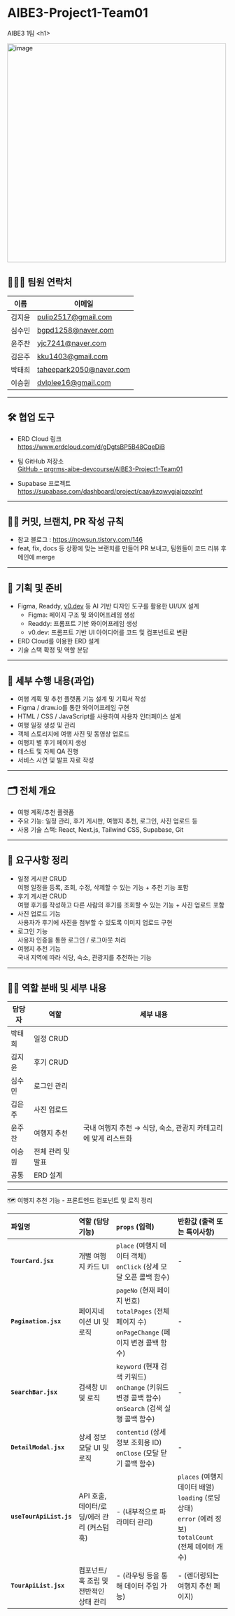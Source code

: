 # AIBE3-Project1-Team01
AIBE3 1팀 &lt;h1>

<img width="500" height="500" alt="image" src="https://github.com/user-attachments/assets/0c53b8bb-4737-40b5-bcc6-b4d995bc399d" />


## 🧑‍🤝‍🧑 팀원 연락처

| 이름   | 이메일                     |
| ------ | -------------------------- |
| 김지윤 | pulip2517@gmail.com        |
| 심수민 | bgpd1258@naver.com         |
| 윤주찬 | yjc7241@naver.com          |
| 김은주 | kku1403@gmail.com          |
| 박태희 | taheepark2050@naver.com    |
| 이승원 | dvlplee16@gmail.com        |

---

## 🛠️ 협업 도구

- ERD Cloud 링크  
  https://www.erdcloud.com/d/gDgtsBP5B48CqeDiB

- 팀 GitHub 저장소  
  [GitHub - prgrms-aibe-devcourse/AIBE3-Project1-Team01](https://github.com/prgrms-aibe-devcourse/AIBE3-Project1-Team01)

- Supabase 프로젝트  
  https://supabase.com/dashboard/project/caaykzqwvgjajpzozlnf

---

## 🤙🏻 커밋, 브랜치, PR 작성 규칙

- 참고 블로그 : https://nowsun.tistory.com/146
- feat, fix, docs 등 상황에 맞는 브랜치를 만들어 PR 보내고, 팀원들이 코드 리뷰 후 메인에 merge

---

## 📝 기획 및 준비

- Figma, Readdy, [v0.dev](http://v0.dev/) 등 AI 기반 디자인 도구를 활용한 UI/UX 설계  
  - Figma: 페이지 구조 및 와이어프레임 생성  
  - Readdy: 프롬프트 기반 와이어프레임 생성  
  - v0.dev: 프롬프트 기반 UI 아이디어를 코드 및 컴포넌트로 변환
- ERD Cloud를 이용한 ERD 설계
- 기술 스택 확정 및 역할 분담

---

## 🎯 세부 수행 내용(과업)

- 여행 계획 및 추천 플랫폼 기능 설계 및 기획서 작성
- Figma / draw.io를 통한 와이어프레임 구현
- HTML / CSS / JavaScript를 사용하여 사용자 인터페이스 설계
- 여행 일정 생성 및 관리
- 객체 스토리지에 여행 사진 및 동영상 업로드
- 여행지 별 후기 페이지 생성
- 테스트 및 자체 QA 진행
- 서비스 시연 및 발표 자료 작성

---

## 🗂️ 전체 개요

- 여행 계획/추천 플랫폼
- 주요 기능: 일정 관리, 후기 게시판, 여행지 추천, 로그인, 사진 업로드 등
- 사용 기술 스택: React, Next.js, Tailwind CSS, Supabase, Git

---

## 📝 요구사항 정리

- 일정 게시판 CRUD  
  여행 일정을 등록, 조회, 수정, 삭제할 수 있는 기능 + 추천 기능 포함
- 후기 게시판 CRUD  
  여행 후기를 작성하고 다른 사람의 후기를 조회할 수 있는 기능 + 사진 업로드 포함
- 사진 업로드 기능  
  사용자가 후기에 사진을 첨부할 수 있도록 이미지 업로드 구현
- 로그인 기능  
  사용자 인증을 통한 로그인 / 로그아웃 처리
- 여행지 추천 기능  
  국내 지역에 따라 식당, 숙소, 관광지를 추천하는 기능

---

## 🧑‍💻 역할 분배 및 세부 내용

| 담당자  | 역할       | 세부 내용                                                                                  |
| ------- | ---------- | ----------------------------------------------------------------------------------------- |
| 박태희  | 일정 CRUD  |                                                                                           |
| 김지윤  | 후기 CRUD  |                                                                                           |
| 심수민  | 로그인 관리 |                                                                                           |
| 김은주  | 사진 업로드 |                                                                                           |
| 윤주찬  | 여행지 추천 | 국내 여행지 추천 → 식당, 숙소, 관광지 카테고리에 맞게 리스트화                             |
| 이승원  | 전체 관리 및 발표 |                                                                                      |
| 공통    | ERD 설계   |                                                                                           |

----


🗺️ 여행지 추천 기능 - 프론트엔드 컴포넌트 및 로직 정리

| 파일명              | 역할 (담당 기능)                          | `props` (입력)                                  | 반환값 (출력 또는 특이사항)                             |
| :------------------ | :---------------------------------------- | :---------------------------------------------- | :------------------------------------------------------ |
| **`TourCard.jsx`** | 개별 여행지 카드 UI                        | `place` (여행지 데이터 객체) <br> `onClick` (상세 모달 오픈 콜백 함수) | -                                                       |
| **`Pagination.jsx`**| 페이지네이션 UI 및 로직                  | `pageNo` (현재 페이지 번호) <br> `totalPages` (전체 페이지 수) <br> `onPageChange` (페이지 변경 콜백 함수) | -                                                       |
| **`SearchBar.jsx`** | 검색창 UI 및 로직                        | `keyword` (현재 검색 키워드) <br> `onChange` (키워드 변경 콜백 함수) <br> `onSearch` (검색 실행 콜백 함수) | -                                                       |
| **`DetailModal.jsx`**| 상세 정보 모달 UI 및 로직                | `contentid` (상세 정보 조회용 ID) <br> `onClose` (모달 닫기 콜백 함수) | -                                                       |
| **`useTourApiList.js`**| API 호출, 데이터/로딩/에러 관리 (커스텀 훅) | - (내부적으로 파라미터 관리)                  | `places` (여행지 데이터 배열) <br> `loading` (로딩 상태) <br> `error` (에러 정보) <br> `totalCount` (전체 데이터 개수) |
| **`TourApiList.jsx`**| 컴포넌트/훅 조립 및 전반적인 상태 관리 | - (라우팅 등을 통해 데이터 주입 가능)           | - (렌더링되는 여행지 추천 페이지)                     |
